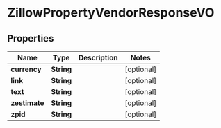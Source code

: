 
# ZillowPropertyVendorResponseVO

## Properties
Name | Type | Description | Notes
------------ | ------------- | ------------- | -------------
**currency** | **String** |  |  [optional]
**link** | **String** |  |  [optional]
**text** | **String** |  |  [optional]
**zestimate** | **String** |  |  [optional]
**zpid** | **String** |  |  [optional]



